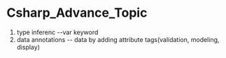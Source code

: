 # Csharp_Advance_Topic
1. type inferenc --var keyword
2. data annotations -- data by adding attribute tags(validation, modeling, display)
